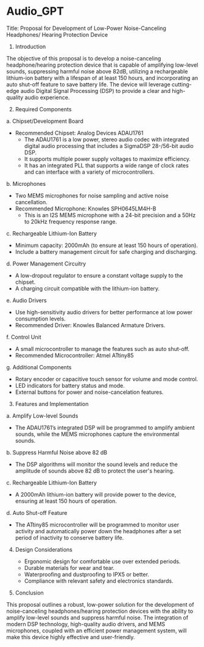 # Audio_GPT

Title: Proposal for Development of Low-Power Noise-Canceling Headphones/ Hearing Protection Device

1. Introduction

The objective of this proposal is to develop a noise-canceling headphone/hearing protection device that is capable of amplifying low-level sounds, suppressing harmful noise above 82dB, utilizing a rechargeable lithium-ion battery with a lifespan of at least 150 hours, and incorporating an auto shut-off feature to save battery life. The device will leverage cutting-edge audio Digital Signal Processing (DSP) to provide a clear and high-quality audio experience.

2. Required Components

a. Chipset/Development Board
   - Recommended Chipset: Analog Devices ADAU1761
     - The ADAU1761 is a low power, stereo audio codec with integrated digital audio processing that includes a SigmaDSP 28-/56-bit audio DSP.
     - It supports multiple power supply voltages to maximize efficiency.
     - It has an integrated PLL that supports a wide range of clock rates and can interface with a variety of microcontrollers.

b. Microphones
   - Two MEMS microphones for noise sampling and active noise cancellation.
   - Recommended Microphone: Knowles SPH0645LM4H-B
     - This is an I2S MEMS microphone with a 24-bit precision and a 50Hz to 20kHz frequency response range.

c. Rechargeable Lithium-Ion Battery
   - Minimum capacity: 2000mAh (to ensure at least 150 hours of operation).
   - Include a battery management circuit for safe charging and discharging.

d. Power Management Circuitry
   - A low-dropout regulator to ensure a constant voltage supply to the chipset.
   - A charging circuit compatible with the lithium-ion battery.

e. Audio Drivers
   - Use high-sensitivity audio drivers for better performance at low power consumption levels.
   - Recommended Driver: Knowles Balanced Armature Drivers.

f. Control Unit
   - A small microcontroller to manage the features such as auto shut-off.
   - Recommended Microcontroller: Atmel ATtiny85

g. Additional Components
   - Rotary encoder or capacitive touch sensor for volume and mode control.
   - LED indicators for battery status and mode.
   - External buttons for power and noise-cancelation features.

3. Features and Implementation

a. Amplify Low-level Sounds
   - The ADAU1761’s integrated DSP will be programmed to amplify ambient sounds, while the MEMS microphones capture the environmental sounds.

b. Suppress Harmful Noise above 82 dB
   - The DSP algorithms will monitor the sound levels and reduce the amplitude of sounds above 82 dB to protect the user's hearing.

c. Rechargeable Lithium-Ion Battery
   - A 2000mAh lithium-ion battery will provide power to the device, ensuring at least 150 hours of operation.

d. Auto Shut-off Feature
   - The ATtiny85 microcontroller will be programmed to monitor user activity and automatically power down the headphones after a set period of inactivity to conserve battery life.

4. Design Considerations

   - Ergonomic design for comfortable use over extended periods.
   - Durable materials for wear and tear.
   - Waterproofing and dustproofing to IPX5 or better.
   - Compliance with relevant safety and electronics standards.

5. Conclusion

This proposal outlines a robust, low-power solution for the development of noise-canceling headphones/hearing protection devices with the ability to amplify low-level sounds and suppress harmful noise. The integration of modern DSP technology, high-quality audio drivers, and MEMS microphones, coupled with an efficient power management system, will make this device highly effective and user-friendly.
